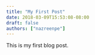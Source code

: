 ```yaml
---
title: "My First Post"
date: 2018-03-09T15:53:08-08:00
draft: false
authors: ["nazreenpe"]
---
```


This is my first blog post.
